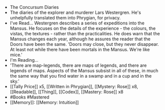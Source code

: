 - The Concursum Diaries
- The diaries of the explorer and murderer Lars Westergren. He's unhelpfully translated them into Phrygian, for privacy.
- I've Read...
  Westergren describes a series of expeditions into the Mansus. He focuses on the details of the experience - the colours, the vistas, the textures - rather than the practicalities. He does warn that the Mansus changes each year, although he assures the reader that the Doors have been the same. 'Doors may close, but they never disappear. At least not while there have been mortals in the Mansus. We're like mice.'
- I'm Reading...
- 'There are map-legends, there are maps of legends, and there are legends of maps. Aspects of the Mansus subsist in all of these, in much the same way that you find water in a swamp and in a cup and in the sky.'
- [[Tally Price]] x5, [[Written in Phrygian]], [[Mystery: Rose]] x8, [[Readable]], [[Thing]], [[Codex]], [[Mastery: Rose]] x8
- #Books #Mastered
- [[Memory]]: [[Memory: Intuition]]